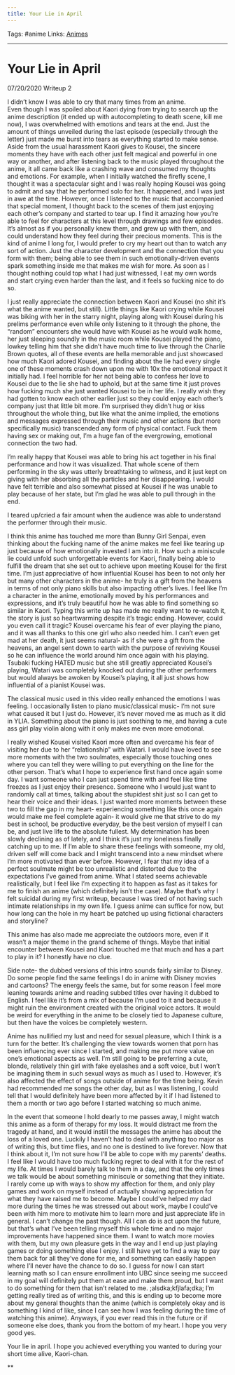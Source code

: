 ```yaml
---
title: Your Lie in April
---
```

Tags: #anime
Links: [Animes](out/animes.md)
___
# Your Lie in April
07/20/2020 Writeup 2  
  
I didn’t know I was able to cry that many times from an anime.  
Even though I was spoiled about Kaori dying from trying to search up the anime description (it ended up with autocompleting to death scene, kill me now), I was overwhelmed with emotions and tears at the end. Just the amount of things unveiled during the last episode (especially through the letter) just made me burst into tears as everything started to make sense.  
Aside from the usual harassment Kaori gives to Kousei, the sincere moments they have with each other just felt magical and powerful in one way or another, and after listening back to the music played throughout the anime, it all came back like a crashing wave and consumed my thoughts and emotions. For example, when I initially watched the firefly scene, I thought it was a spectacular sight and I was really hoping Kousei was going to admit and say that he performed solo for her. It happened, and I was just in awe at the time. However, once I listened to the music that accompanied that special moment, I thought back to the scenes of them just enjoying each other’s company and started to tear up. I find it amazing how you’re able to feel for characters at this level through drawings and few episodes. It’s almost as if you personally knew them, and grew up with them, and could understand how they feel during their precious moments. This is the kind of anime I long for, I would prefer to cry my heart out than to watch any sort of action. Just the character development and the connection that you form with them; being able to see them in such emotionally-driven events spark something inside me that makes me wish for more. As soon as I thought nothing could top what I had just witnessed, I eat my own words and start crying even harder than the last, and it feels so fucking nice to do so.  
  
I just really appreciate the connection between Kaori and Kousei (no shit it’s what the anime wanted, but still). Little things like Kaori crying while Kousei was biking with her in the starry night, playing along with Kousei during his prelims performance even while only listening to it through the phone, the “random” encounters she would have with Kousei as he would walk home, her just sleeping soundly in the music room while Kousei played the piano, lowkey telling him that she didn’t have much time to live through the Charlie Brown quotes, all of these events are hella memorable and just showcased how much Kaori adored Kousei, and finding about the lie had every single one of these moments crash down upon me with 10x the emotional impact it initially had. I feel horrible for her not being able to confess her love to Kousei due to the lie she had to uphold, but at the same time it just proves how fucking much she just wanted Kousei to be in her life. I really wish they had gotten to know each other earlier just so they could enjoy each other’s company just that little bit more. I’m surprised they didn’t hug or kiss throughout the whole thing, but like what the anime implied, the emotions and messages expressed through their music and other actions (but more specifically music) transcended any form of physical contact. Fuck them having sex or making out, I’m a huge fan of the evergrowing, emotional connection the two had.  
  
I’m really happy that Kousei was able to bring his act together in his final performance and how it was visualized. That whole scene of them performing in the sky was utterly breathtaking to witness, and it just kept on giving with her absorbing all the particles and her disappearing. I would have felt terrible and also somewhat pissed at Kousei if he was unable to play because of her state, but I’m glad he was able to pull through in the end.  
  
I teared up/cried a fair amount when the audience was able to understand the performer through their music.  
  
I think this anime has touched me more than Bunny Girl Senpai, even thinking about the fucking name of the anime makes me feel like tearing up just because of how emotionally invested I am into it. How such a miniscule lie could unfold such unforgettable events for Kaori, finally being able to fulfill the dream that she set out to achieve upon meeting Kousei for the first time. I’m just appreciative of how influential Kousei has been to not only her but many other characters in the anime- he truly is a gift from the heavens in terms of not only piano skills but also impacting other’s lives. I feel like I’m a character in the anime, emotionally moved by his performances and expressions, and it’s truly beautiful how he was able to find something so similar in Kaori. Typing this write up has made me really want to re-watch it, the story is just so heartwarming despite it’s tragic ending. However, could you even call it tragic? Kousei overcame his fear of ever playing the piano, and it was all thanks to this one girl who also needed him. I can’t even get mad at her death, it just seems natural- as if she were a gift from the heavens, an angel sent down to earth with the purpose of reviving Kousei so he can influence the world around him once again with his playing. Tsubaki fucking HATED music but she still greatly appreciated Kousei’s playing, Watari was completely knocked out during the other performers but would always be awoken by Kousei’s playing, it all just shows how influential of a pianist Kousei was.  
  
  
  
The classical music used in this video really enhanced the emotions I was feeling. I occasionally listen to piano music/classical music- I’m not sure what caused it but I just do. However, it’s never moved me as much as it did in YLIA. Something about the piano is just soothing to me, and having a cute ass girl play violin along with it only makes me even more emotional.  
  
I really wished Kousei visited Kaori more often and overcame his fear of visiting her due to her “relationship” with Watari. I would have loved to see more moments with the two soulmates, especially those touching ones where you can tell they were willing to put everything on the line for the other person. That’s what I hope to experience first hand once again some day. I want someone who I can just spend time with and feel like time freezes as I just enjoy their presence. Someone who I would just want to randomly call at times, talking about the stupidest shit just so I can get to hear their voice and their ideas. I just wanted more moments between these two to fill the gap in my heart- experiencing something like this once again would make me feel complete again- it would give me that strive to do my best in school, be productive everyday, be the best version of myself I can be, and just live life to the absolute fullest. My determination has been slowly declining as of lately, and I think it’s just my loneliness finally catching up to me. If I’m able to share these feelings with someone, my old, driven self will come back and I might transcend into a new mindset where I’m more motivated than ever before. However, I fear that my idea of a perfect soulmate might be too unrealistic and distorted due to the expectations I’ve gained from anime. What I stated seems achievable realistically, but I feel like I’m expecting it to happen as fast as it takes for me to finish an anime (which definitely isn’t the case). Maybe that’s why I felt suicidal during my first writeup, because I was tired of not having such intimate relationships in my own life. I guess anime can suffice for now, but how long can the hole in my heart be patched up using fictional characters and storyline?  
  
This anime has also made me appreciate the outdoors more, even if it wasn’t a major theme in the grand scheme of things. Maybe that initial encounter between Kousei and Kaori touched me that much and has a part to play in it? I honestly have no clue.

  
Side note- the dubbed versions of this intro sounds fairly similar to Disney. Do some people find the same feelings I do in anime with Disney movies and cartoons? The energy feels the same, but for some reason I feel more leaning towards anime and reading subbed titles over having it dubbed to English. I feel like it’s from a mix of because I’m used to it and because it might ruin the environment created with the original voice actors. It would be weird for everything in the anime to be closely tied to Japanese culture, but then have the voices be completely western.  
  
Anime has nullified my lust and need for sexual pleasure, which I think is a turn for the better. It’s challenging the view towards women that porn has been influencing ever since I started, and making me put more value on one’s emotional aspects as well. I’m still going to be preferring a cute, blonde, relatively thin girl with fake eyelashes and a soft voice, but I won’t be imagining them in such sexual ways as much as I used to. However, it’s also affected the effect of songs outside of anime for the time being. Kevin had recommended me songs the other day, but as I was listening, I could tell that I would definitely have been more affected by it if I had listened to them a month or two ago before I started watching so much anime.

  

In the event that someone I hold dearly to me passes away, I might watch this anime as a form of therapy for my loss. It would distract me from the tragedy at hand, and it would instill the messages the anime has about the loss of a loved one. Luckily I haven’t had to deal with anything too major as of writing this, but time flies, and no one is destined to live forever. Now that I think about it, I’m not sure how I’ll be able to cope with my parents’ deaths. I feel like I would have too much fucking regret to deal with it for the rest of my life. At times I would barely talk to them in a day, and that the only times we talk would be about something miniscule or something that they initiate. I rarely come up with ways to show my affection for them, and only play games and work on myself instead of actually showing appreciation for what they have raised me to become. Maybe I could’ve helped my dad more during the times he was stressed out about work, maybe I could’ve been with him more to motivate him to learn more and just appreciate life in general. I can’t change the past though. All I can do is act upon the future, but that’s what I’ve been telling myself this whole time and no major improvements have happened since them. I want to watch more movies with them, but my own pleasure gets in the way and I end up just playing games or doing something else I enjoy. I still have yet to find a way to pay them back for all they’ve done for me, and something can easily happen where I’ll never have the chance to do so. I guess for now I can start learning math so I can ensure enrollment into UBC since seeing me succeed in my goal will definitely put them at ease and make them proud, but I want to do something for them that isn’t related to me. ;alsdka;kfjlafa;dka; I’m getting really tired as of writing this, and this is ending up to become more about my general thoughts than the anime (which is completely okay and is something I kind of like, since I can see how I was feeling during the time of watching this anime). Anyways, if you ever read this in the future or if someone else does, thank you from the bottom of my heart. I hope you very good yes.

  
Your lie in april. I hope you achieved everything you wanted to during your short time alive, Kaori-chan.

**